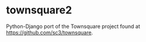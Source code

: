 townsquare2
===========

Python-Django port of the Townsquare project found at https://github.com/sc3/townsquare.
